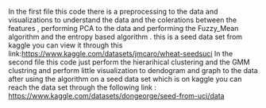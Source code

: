 In  the first file this code there is a preprocessing to the data and visualizations to understand the data and the colerations between the features , performing PCA to the data and performing the Fuzzy_Mean algorithm and the entropy based algorithm . this is a seed data set from kaggle you can view it through this link:https://www.kaggle.com/datasets/jmcaro/wheat-seedsuci 
In the second file this code just perform the hierarihical clustering and the GMM clustring and perform little visualization to dendogram and graph to the data after using the algorithm on a seed data set which is on kaggle you can reach the data set through the following link : https://www.kaggle.com/datasets/dongeorge/seed-from-uci/data


